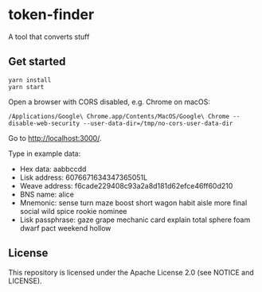 # token-finder

A tool that converts stuff

## Get started

```
yarn install
yarn start
```

Open a browser with CORS disabled, e.g. Chrome on macOS:

```
/Applications/Google\ Chrome.app/Contents/MacOS/Google\ Chrome --disable-web-security --user-data-dir=/tmp/no-cors-user-data-dir
```

Go to [http://localhost:3000/](http://localhost:3000/).

Type in example data:

* Hex data: aabbccdd
* Lisk address: 6076671634347365051L
* Weave address: f6cade229408c93a2a8d181d62efce46ff60d210
* BNS name: alice
* Mnemonic: sense turn maze boost short wagon habit aisle more final social wild spice rookie nominee
* Lisk passphrase: gaze grape mechanic card explain total sphere foam dwarf pact weekend hollow

## License

This repository is licensed under the Apache License 2.0 (see NOTICE and LICENSE).
